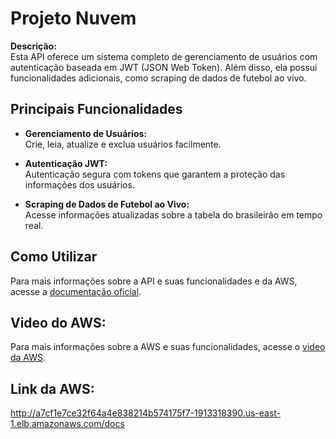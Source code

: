 # Projeto Nuvem

**Descrição:**  
Esta API oferece um sistema completo de gerenciamento de usuários com autenticação baseada em JWT (JSON Web Token). Além disso, ela possui funcionalidades adicionais, como scraping de dados de futebol ao vivo.

## Principais Funcionalidades

- **Gerenciamento de Usuários:**  
  Crie, leia, atualize e exclua usuários facilmente.

- **Autenticação JWT:**  
  Autenticação segura com tokens que garantem a proteção das informações dos usuários.

- **Scraping de Dados de Futebol ao Vivo:**  
  Acesse informações atualizadas sobre a tabela do brasileirão em tempo real.

## Como Utilizar

Para mais informações sobre a API e suas funcionalidades e da AWS, acesse a [documentação oficial](https://eduselber.github.io/ProjetoNuvem/).

## Video do AWS:
Para mais informações sobre a AWS e suas funcionalidades, acesse o [video da AWS](https://youtu.be/0TLTqTMiq_M).

## Link da AWS:

http://a7cf1e7ce32f64a4e838214b574175f7-1913318390.us-east-1.elb.amazonaws.com/docs
